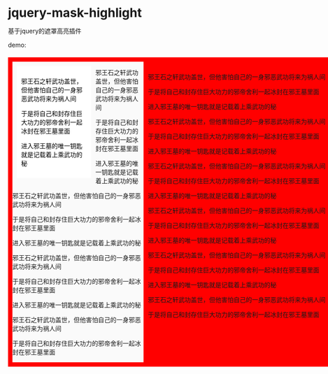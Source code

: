 jquery-mask-highlight
=====================

基于jquery的遮罩高亮插件


demo:

<!DOCTYPE HTML PUBLIC "-//W3C//DTD HTML 4.01 Transitional//EN"
        "http://www.w3.org/TR/html4/loose.dtd">
<html>
<head>
    <title>mask-highlight</title>
    <meta http-equiv="Content-Type" content="text/html;charset=utf-8" />
    <link rel="stylesheet" type="text/css" href="public/css/mask-highlight.css" />
    <script type="text/javascript" src="public/js/jquery.js"></script>
    <script type="text/javascript" src="public/js/jquery.mask-highlight.js"></script>
    <title>mask-highlight</title>
    <style type="text/css">
        *{
            margin: 0;
            padding: 0;
        }
        #Wrapper{
            width: 960px;
            margin: 20px auto;
            background: red;
            overflow: hidden;
            padding: 10px;
        }
        #left{
            float: left;
            width: 300px;
            background: #fafafa;
        }
        #right{
            margin-left: 300px;
            padding: 10px;
        }
        #left #content1{
            width: 150px;
            margin: 10px;
            padding: 10px;
            float: left;
            background: #fff;
            color: #000;
        }
        #left #content2{
            display: inline;
        }
        #tipWrapper{
            padding: 10px;
            background: #000;
            color: #fff;
        }
    </style>
</head>
<body>
<div id="Wrapper">
    <div id="left">
        <div id="content1">
            <p>邪王石之轩武功盖世，但他害怕自己的一身邪恶武功将来为祸人间</p>
            <p>于是将自己和封存住巨大功力的邪帝舍利一起冰封在邪王墓里面</p>
            <p>进入邪王墓的唯一钥匙就是记载着上乘武功的秘</p>
        </div>
        <div id="content2">
            <p>邪王石之轩武功盖世，但他害怕自己的一身邪恶武功将来为祸人间</p>
            <p>于是将自己和封存住巨大功力的邪帝舍利一起冰封在邪王墓里面</p>
            <p>进入邪王墓的唯一钥匙就是记载着上乘武功的秘</p>
            <p>邪王石之轩武功盖世，但他害怕自己的一身邪恶武功将来为祸人间</p>
            <p>于是将自己和封存住巨大功力的邪帝舍利一起冰封在邪王墓里面</p>
            <p>进入邪王墓的唯一钥匙就是记载着上乘武功的秘</p>
            <p>邪王石之轩武功盖世，但他害怕自己的一身邪恶武功将来为祸人间</p>
            <p>于是将自己和封存住巨大功力的邪帝舍利一起冰封在邪王墓里面</p>
            <p>进入邪王墓的唯一钥匙就是记载着上乘武功的秘</p>
            <p>邪王石之轩武功盖世，但他害怕自己的一身邪恶武功将来为祸人间</p>
            <p>于是将自己和封存住巨大功力的邪帝舍利一起冰封在邪王墓里面</p>
        </div>
    </div>
    <div id="right">
        <div id="content3">
            <p>邪王石之轩武功盖世，但他害怕自己的一身邪恶武功将来为祸人间</p>
            <p>于是将自己和封存住巨大功力的邪帝舍利一起冰封在邪王墓里面</p>
            <p>进入邪王墓的唯一钥匙就是记载着上乘武功的秘</p>
            <p>邪王石之轩武功盖世，但他害怕自己的一身邪恶武功将来为祸人间</p>
            <p>于是将自己和封存住巨大功力的邪帝舍利一起冰封在邪王墓里面</p>
            <p>进入邪王墓的唯一钥匙就是记载着上乘武功的秘</p>
            <p>邪王石之轩武功盖世，但他害怕自己的一身邪恶武功将来为祸人间</p>
            <p>于是将自己和封存住巨大功力的邪帝舍利一起冰封在邪王墓里面</p>
            <p>进入邪王墓的唯一钥匙就是记载着上乘武功的秘</p>
            <p>邪王石之轩武功盖世，但他害怕自己的一身邪恶武功将来为祸人间</p>
            <p>于是将自己和封存住巨大功力的邪帝舍利一起冰封在邪王墓里面</p>
            <p>进入邪王墓的唯一钥匙就是记载着上乘武功的秘</p>
            <p>邪王石之轩武功盖世，但他害怕自己的一身邪恶武功将来为祸人间</p>
            <p>于是将自己和封存住巨大功力的邪帝舍利一起冰封在邪王墓里面</p>
            <p>进入邪王墓的唯一钥匙就是记载着上乘武功的秘</p>
            <p>邪王石之轩武功盖世，但他害怕自己的一身邪恶武功将来为祸人间</p>
            <p>于是将自己和封存住巨大功力的邪帝舍利一起冰封在邪王墓里面</p>
        </div>
    </div>
</div>
<script type="text/javascript">
    $(function(){
        //调用demo1:
        var maskObj = new NAVY.MaskHighLight('#content1');
        $('#content1').click(function(){
            maskObj.destroy();
        });
        //调用demo2：
//        var maskObj = new NAVY.MaskHighLight('#content1',{clickMaskRemove:true,tipHtml:'<div id="tipWrapper">这里都是我们的好朋友啊</div>',tipLeft:10,tipTop:10});
//        $('#content1').click(function(){
//            maskObj.destroy();
//        });
//        $('#tipWrapper').click(function(){
//            maskObj.destroy();
//        })
    })
</script>
</body>
</html>
